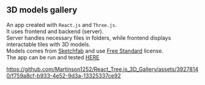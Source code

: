 ## 3D models gallery
An app created with `React.js` and `Three.js`.  
It uses frontend and backend (server).  
Server handles necessary files in folders,
while frontend displays interactable tiles with 3D models.  
Models comes from [Sketchfab](https://sketchfab.com/feed) and use [Free Standard](https://sketchfab.com/licenses) license.  
The app can be run and tested [HERE](https://react-tree-js-3-d-gallery.vercel.app/)  


https://github.com/Martinson1252/React_Tree.js_3D_Gallery/assets/39278140/f759a8cf-b933-4e52-9d3a-13325337ce92

